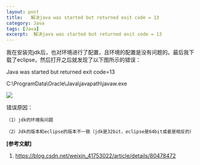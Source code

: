 ```yaml
---
layout: post
title:   解决java was started but returned exit code = 13  
category: Java
tags: [Java]
excerpt:  解决java was started but returned exit code = 13
---
```


我在安装完jdk后，也对环境进行了配置，且环境的配置是没有问题的。最后我下载了eclipse，然后打开之后就发现了以下图所示的错误：

Java was started but returned exit code=13

C:\ProgramData\Oracle\Java\javapath\javaw.exe

![](http://www.nangongyibin.com/assets/images/exc1.png)

错误原因：

	（1）jdk的环境有问题
	
	（2）Jdk的版本和eclipse的版本不一致（jdk是32bit，eclipse是64bit或者是相反的）


**[参考文献]**

1. <https://blog.csdn.net/weixin_41753022/article/details/80478472>
